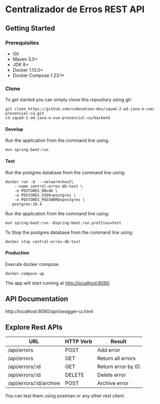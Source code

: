 # Centralizador de Erros REST API

## Getting Started

### Prerequisites
- Git
- Maven 3.0+
- JDK 8+
- Docker 1.13.0+
- Docker Compose 1.23.1+

### Clone

To get started you can simply clone this repository using git:
```
git clone https://github.com/codenation-dev/squad-2-ad-java-e-vue-presencial-ca.git
cd squad-2-ad-java-e-vue-presencial-ca/backend
```

#### Develop

Run the application from the command line using:
```
mvn spring-boot:run
```

#### Test

Run the postgres database from the command line using: 
```
docker run -d  --network=host\
    --name central-erros-db-test \
    -e POSTGRES_DB=db \
    -e POSTGRES_USER=postgres \
    -e POSTGRES_PASSWORD=postgres \
   postgres:10.4 
```

Run the application from the command line using:
```
mvn spring-boot:run -Dspring-boot.run.profiles=test
```

To Stop the postgres database from the command line using:
```
docker stop central-erros-db-test
```

#### Production
Execute docker compose
```
docker-compose up
```


The app will start running at <http://localhost:8080>.

## API Documentation

http://localhost:8080/api/swagger-ui.html

## Explore Rest APIs

URL                     | HTTP Verb      | Result 
----------------------- | -------------- | -------------
/api/errors             | POST           | Add error
/api/errors             | GET            | Return all errors
/api/errors/:id         | GET            | Return error by ID
/api/errors/:id         | DELETE         | Delete error
/api/errors/:id/archive | POST           | Archive error

You can test them using postman or any other rest client.
